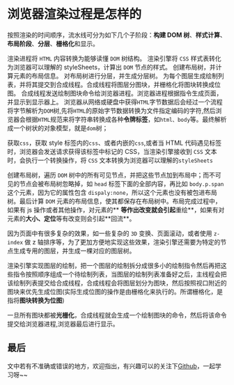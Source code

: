 # 浏览器渲染过程是怎样的

按照渲染的时间顺序，流水线可分为如下几个子阶段：**构建 DOM 树**、**样式计算**、**布局阶段**、**分层**、**栅格化**和显示。

渲染进程将 `HTML` 内容转换为能够读懂 `DOM` 树结构。
渲染引擎将 `CSS` 样式表转化为浏览器可以理解的 styleSheets，计算出 `DOM` 节点的样式。
创建布局树，并计算元素的布局信息。
对布局树进行分层，并生成分层树。
为每个图层生成绘制列表，并将其提交到合成线程。合成线程将图层分图块，并栅格化将图块转换成位图。
合成线程发送绘制图块命令给浏览器进程。浏览器进程根据指令生成页面，并显示到显示器上。
浏览器从网络或硬盘中获得`HTML`字节数据后会经过一个流程将字节解析为`DOM`树,先将`HTML`的原始字节数据转换为文件指定编码的字符,然后浏览器会根据`HTML`规范来将字符串转换成各种**令牌标签**，如`html、body`等。最终解析成一个树状的对象模型，就是`dom`树；

获取`css`，获取 style 标签内的`css`、或者内嵌的`css`,或者当 HTML 代码遇见标签时，浏览器会发送请求获得该标签中标记的 CSS，当渲染引擎接收到 `CSS` 文本时，会执行一个转换操作，将 `CSS` 文本转换为浏览器可以理解的`styleSheets`

创建布局树，遍历 `DOM` 树中的所有可见节点，并把这些节点加到布局中；而不可见的节点会被布局树忽略掉，如 `head` 标签下面的全部内容，再比如 `body.p.span` 这个元素，因为它的属性包含 `dispaly:none`，所以这个元素也没有被包进布局树。最后计算 `DOM` 元素的布局信息，使其都保存在布局树中。布局完成过程中，如果有 js 操作或者其他操作，对元素的\*\* **等作出改变就会引起**重绘**，如果有对元素的**大小、定位**等有改变则会引起**回流\*\*。

因为页面中有很多复杂的效果，如一些复杂的 `3D` 变换、页面滚动，或者使用 `z-index` 做 z 轴排序等，为了更加方便地实现这些效果，渲染引擎还需要为特定的节点生成专用的图层，并生成一棵对应的图层树。

渲染引擎实现图层的绘制，把一个图层的绘制拆分成很多小的绘制指令然后再把这些指令按照顺序组成一个待绘制列表，当图层的绘制列表准备好之后，主线程会把该绘制列表提交给合成线程，合成线程会将图层划分为图块，然后按照视口附近的图块来优先生成位图(实际生成位图的操作是由栅格化来执行的。所谓栅格化，是指将**图块转换为位图**)

一旦所有图块都被**光栅化**，合成线程就会生成一个绘制图块的命令，然后将该命令提交给浏览器进程,浏览器最后进行显示。

## 最后

文中若有不准确或错误的地方，欢迎指出，有兴趣可以的关注下[Github](https://github.com/GolderBrother)，一起学习呀~~

 <comment/>
